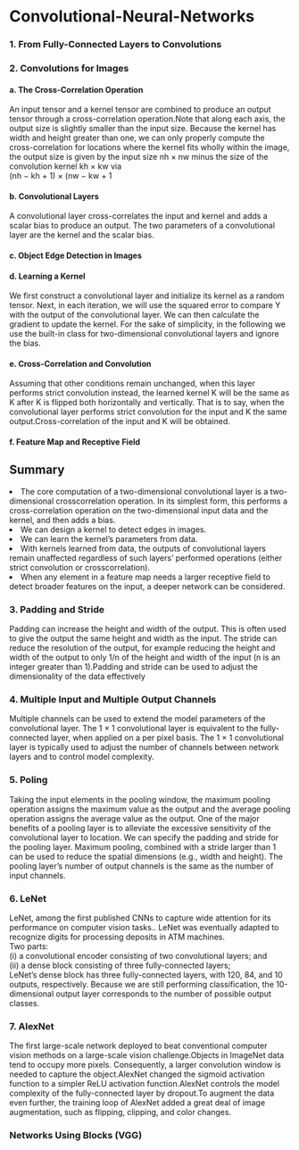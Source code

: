 # Convolutional-Neural-Networks
### 1. From Fully-Connected Layers to Convolutions </br>
### 2. Convolutions for Images
#### a. The Cross-Correlation Operation <br>
 An input tensor and a kernel tensor are combined to produce an output tensor through a cross-correlation operation.Note that along each axis, the output size is slightly smaller than the input size. Because the kernel has width and height greater than one, we can only properly compute the cross-correlation for locations where the kernel fits wholly within the image, the output size is given by the input size nh × nw minus the size of the convolution kernel kh × kw via <br>
            (nh − kh + 1) × (nw − kw + 1
#### b. Convolutional Layers <br>
A convolutional layer cross-correlates the input and kernel and adds a scalar bias to produce an output. The two parameters of a convolutional layer are the kernel and the scalar bias.
#### c. Object Edge Detection in Images <br>
#### d. Learning a Kernel <br>
We first construct a convolutional layer and initialize its kernel as a random tensor. Next, in each iteration, we will use the squared error to compare Y with the output of the convolutional layer. We can then calculate the gradient to update the kernel. For the sake of simplicity, in the following we use the built-in class for two-dimensional convolutional layers and ignore the bias. <br>

#### e. Cross-Correlation and Convolution <br>
Assuming that other conditions remain unchanged, when this layer performs strict convolution instead, the learned kernel K will be the same as K after K is flipped both horizontally and vertically. That is to say, when the convolutional layer performs strict convolution for the input and K the same output.Cross-correlation of the input and K will be obtained.

#### f. Feature Map and Receptive Field <br>
## Summary <br>
<li> The core computation of a two-dimensional convolutional layer is a two-dimensional crosscorrelation operation. In its simplest form, this performs a cross-correlation operation on the two-dimensional input data and the kernel, and then adds a bias.
<li> We can design a kernel to detect edges in images.
<li> We can learn the kernelʼs parameters from data.
<li> With kernels learned from data, the outputs of convolutional layers remain unaffected regardless of such layersʼ performed operations (either strict convolution or crosscorrelation).
<li> When any element in a feature map needs a larger receptive field to detect broader features on the input, a deeper network can be considered.
 
 ### 3. Padding and Stride <br>
 Padding can increase the height and width of the output. This is often used to give the output the same height and width as the input. The stride can reduce the resolution of the output, for example reducing the height and width of the output to only 1/n of the height and width of the input (n is an integer greater than 1).Padding and stride can be used to adjust the dimensionality of the data effectively
 
### 4. Multiple Input and Multiple Output Channels <br>
Multiple channels can be used to extend the model parameters of the convolutional layer. The 1 × 1 convolutional layer is equivalent to the fully-connected layer, when applied on a per pixel basis. The 1 × 1 convolutional layer is typically used to adjust the number of channels between network layers and to control model complexity.
 
### 5. Poling <br>
Taking the input elements in the pooling window, the maximum pooling operation assigns
the maximum value as the output and the average pooling operation assigns the average
value as the output. One of the major benefits of a pooling layer is to alleviate the excessive sensitivity of the
convolutional layer to location. We can specify the padding and stride for the pooling layer. Maximum pooling, combined with a stride larger than 1 can be used to reduce the spatial dimensions (e.g., width and height). The pooling layerʼs number of output channels is the same as the number of input channels.

### 6. LeNet <br> 
LeNet, among the first published CNNs to capture wide attention
for its performance on computer vision tasks.. LeNet was eventually adapted to recognize digits for processing deposits in ATM machines. <br>
Two parts: <br> (i) a convolutional encoder consisting of
two convolutional layers; and <br>
 (ii) a dense block consisting of three fully-connected layers; <br>
 LeNetʼs dense block has three fully-connected layers, with 120, 84, and 10 outputs, respectively. Because we are still performing classification, the 10-dimensional output layer corresponds to the number of possible output classes.

### 7. AlexNet <br>
The first large-scale network deployed to beat conventional computer vision methods on a large-scale vision challenge.Objects in ImageNet data tend to occupy more pixels. Consequently, a larger convolution window is needed to capture the object.AlexNet changed the sigmoid activation function to a simpler ReLU activation function.AlexNet controls the model complexity of the fully-connected layer by dropout.To augment the data even further, the training loop of AlexNet added a great deal of image augmentation, such as flipping, clipping, and color changes.

### Networks Using Blocks (VGG)



